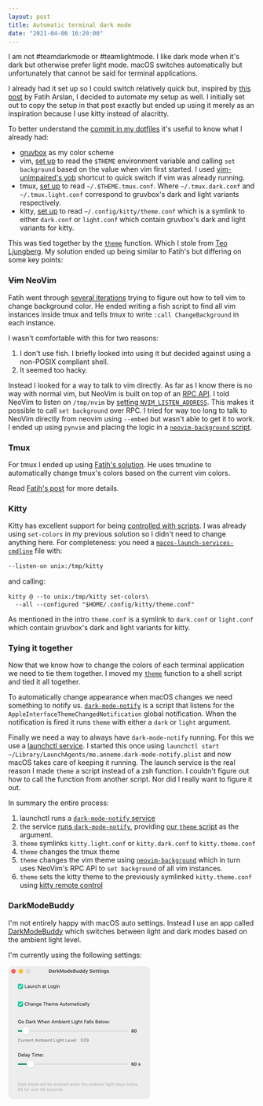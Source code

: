 ```yaml
---
layout: post
title: Automatic terminal dark mode
date: "2021-04-06 16:20:00"
---
```


I am not #teamdarkmode or #teamlightmode. I like dark mode when it's dark but otherwise prefer light mode. macOS switches automatically but unfortunately that cannot be said for terminal applications.

I already had it set up so I could switch relatively quick but, inspired by [this post][fatih's post] by Fatih Arslan, I decided to automate my setup as well. I initially set out to copy the setup in that post exactly but ended up using it merely as an inspiration because I use kitty instead of alacritty.

To better understand the [commit in my dotfiles][dotfiles commit] it's useful to know what I already had:

- [gruvbox] as my color scheme
- vim, [set up][vim setup] to read the `$THEME` environment variable and calling `set background` based on the value when vim first started. I used [vim-unimpaired's yob] shortcut to quick switch if vim was already running.
- tmux, [set up][tmux setup] to read `~/.$THEME.tmux.conf`. Where `~/.tmux.dark.conf` and `~/.tmux.light.conf` correspond to gruvbox's dark and light variants respectively.
- kitty, [set up][kitty setup] to read `~/.config/kitty/theme.conf` which is a symlink to either `dark.conf` or `light.conf` which contain gruvbox's dark and light variants for kitty.

This was tied together by the [`theme`] function. Which I stole from [Teo Ljungberg][teo theme function]. My solution ended up being similar to Fatih's but differing on some key points:

### <s>Vim</s> NeoVim

Fatih went through [several iterations][fatih vim] trying to figure out how to tell vim to change background color. He ended writing a fish script to find all vim instances inside tmux and tells _tmux_ to write `:call ChangeBackground` in each instance.

I wasn't comfortable with this for two reasons:

1. I don't use fish. I briefly looked into using it but decided against using a non-POSIX compliant shell.
2. It seemed too hacky.

Instead I looked for a way to talk to vim directly. As far as I know there is no way with normal vim, but NeoVim is built on top of an [RPC API]. I told NeoVim to listen on `/tmp/nvim` by [setting `NVIM_LISTEN_ADDRESS`][nvim listen address config]. This makes it possible to call `set background` over RPC. I tried for way too long to talk to NeoVim directly from neovim using `--embed` but wasn't able to get it to work. I ended up using `pynvim` and placing the logic in a [`neovim-background` script][neovim-background].

### Tmux

For tmux I ended up using [Fatih's solution][fatih tmux]. He uses tmuxline to automatically change tmux's colors based on the current vim colors.

Read [Fatih's post][fatih tmux] for more details.

### Kitty

Kitty has excellent support for being [controlled with scripts][kitty remote control]. I was already using `set-colors` in my previous solution so I didn't need to change anything here. For completeness: you need a [`macos-launch-services-cmdline`] file with:

```sh
--listen-on unix:/tmp/kitty
```

and calling:

```
kitty @ --to unix:/tmp/kitty set-colors\
  --all --configured "$HOME/.config/kitty/theme.conf"
```

As mentioned in the intro `theme.conf` is a symlink to `dark.conf` or `light.conf` which contain gruvbox's dark and light variants for kitty.

### Tying it together

Now that we know how to change the colors of each terminal application we need to tie them together. I moved my [`theme`] function to a shell script and tied it all together.

To automatically change appearance when macOS changes we need something to notify us. [`dark-mode-notify`] is a script that listens for the `AppleInterfaceThemeChangedNotification` global notification. When the notification is fired it runs `theme` with either a `dark` or `light` argument.

Finally we need a way to always have `dark-mode-notify` running. For this we use a [launchctl service]. I started this once using `launchctl start ~/Library/LaunchAgents/me.anneme.dark-mode-notify.plist` and now macOS takes care of keeping it running. The launch service is the real reason I made `theme` a script instead of a zsh function. I couldn't figure out how to call the function from another script. Nor did I really want to figure it out.

In summary the entire process:

1. launchctl runs a [`dark-mode-notify` service][launchctl service]
2. the service [runs `dark-mode-notify`][launchctl dark-mode-notify], providing [our `theme` script][launchctl theme] as the argument.
3. `theme` symlinks `kitty.light.conf` or `kitty.dark.conf` to `kitty.theme.conf`
4. `theme` changes the tmux theme
5. `theme` changes the vim theme using [`neovim-background`][neovim-background] which in turn uses NeoVim's RPC API to `set background` of all vim instances.
6. `theme` sets the kitty theme to the previously symlinked `kitty.theme.conf` using [kitty remote control]

### DarkModeBuddy

I'm not entirely happy with macOS auto settings. Instead I use an app called [DarkModeBuddy] which switches between light and dark modes based on the ambient light level.

I'm currently using the following settings:

![DarkModeBuddy settings window](/assets/2021-04-06-automatic-terminal-dark-mode-darkmodebuddy.png)

[fatih's post]: https://arslan.io/2021/02/15/automatic-dark-mode-for-terminal-applications/
[dotfiles commit]: https://github.com/klaaspieter/dotfiles/commit/af37f3a706dc5ca86544ff5a9f043fd902108a97
[gruvbox]: https://github.com/morhetz/gruvbox
[vim setup]: https://github.com/klaaspieter/dotfiles/blob/820e222ac34e6748ca22d0b076a139966978211c/vimrc#L122-L134
[vim-unimpaired's yob]: https://github.com/tpope/vim-unimpaired/blob/4afbe5ebf32ad85341b4c02b0e1d8ca96a64c561/plugin/unimpaired.vim#L265
[tmux setup]: https://github.com/klaaspieter/dotfiles/blob/e53411ae0caeabf5074905fd49acf34b949888fe/tmux.conf#L63
[kitty setup]: https://github.com/klaaspieter/dotfiles/blob/e53411ae0caeabf5074905fd49acf34b949888fe/config/kitty/kitty.conf#L6
[`theme`]: https://github.com/klaaspieter/dotfiles/blob/e53411ae0caeabf5074905fd49acf34b949888fe/zshrc#L155-L202
[teo theme function]: https://github.com/teoljungberg/dotfiles/blob/c25e81a127c8f466189813c64e96a4e2a30c9c0d/zshrc#L160-L210
[fatih vim]: https://arslan.io/2021/02/15/automatic-dark-mode-for-terminal-applications/#vim
[rpc api]: https://neovim.io/doc/user/api.html
[nvim listen address config]: https://github.com/klaaspieter/dotfiles/blob/af37f3a706dc5ca86544ff5a9f043fd902108a97/zshrc#L92
[neovim-background]: https://github.com/klaaspieter/dotfiles/blob/af37f3a706dc5ca86544ff5a9f043fd902108a97/bin/neovim-background
[fatih tmux]: https://arslan.io/2021/02/15/automatic-dark-mode-for-terminal-applications/#tmux
[kitty remote control]: https://sw.kovidgoyal.net/kitty/remote-control.html#controlling-kitty-from-scripts-or-the-shell
[`macos-launch-services-cmdline`]: https://github.com/klaaspieter/dotfiles/blob/af37f3a706dc5ca86544ff5a9f043fd902108a97/config/kitty/macos-launch-services-cmdline
[`dark-mode-notify`]: https://github.com/klaaspieter/dotfiles/blob/af37f3a706dc5ca86544ff5a9f043fd902108a97/bin/dark-mode-notify
[`theme`]: https://github.com/klaaspieter/dotfiles/blob/af37f3a706dc5ca86544ff5a9f043fd902108a97/bin/theme
[launchctl service]: https://github.com/klaaspieter/dotfiles/blob/af37f3a706dc5ca86544ff5a9f043fd902108a97/Library/LaunchAgents/me.annema.dark-mode-notify.plist
[launchctl dark-mode-notify]: https://github.com/klaaspieter/dotfiles/blob/af37f3a706dc5ca86544ff5a9f043fd902108a97/Library/LaunchAgents/me.annema.dark-mode-notify.plist#L16
[launchctl theme]: https://github.com/klaaspieter/dotfiles/blob/af37f3a706dc5ca86544ff5a9f043fd902108a97/Library/LaunchAgents/me.annema.dark-mode-notify.plist#L17
[darkmodebuddy]: https://github.com/insidegui/DarkModeBuddy
